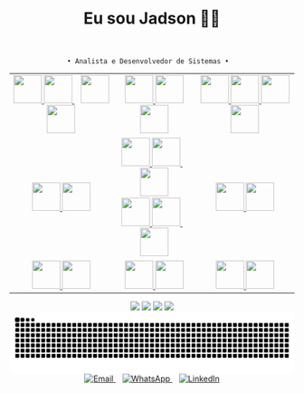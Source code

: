<h1 align = "center" >  Eu sou Jadson ✌🏾 </h1><br>
   
<div align="center">

    • Analista e Desenvolvedor de Sistemas •  

</div>

<!-- <h1 align = "center" ></h1><br> -->

<div align = "center" >
    <table>
        <tr>
            <td align="center">
                <a href="https://www.java.com"> 
                    <img src="https://skillicons.dev/icons?i=java&theme=light" width="50" height="50" />
                </a>
                <a href="https://spring.io/projects/spring-boot">
                    <img src="https://skillicons.dev/icons?i=spring&theme=light" width="50" height="50" />
                </a>
<!--             </br> -->
           &nbsp;&nbsp;
                <a href="https://www.python.org">
                    <img src="https://skillicons.dev/icons?i=py" width="50" height="50" />
                </a>
                <a href="https://fastapi.tiangolo.com">
                    <img src="https://skillicons.dev/icons?i=fastapi" width="50" height="50" />
                </a>
            </td>
            <td align="center">
                <a href="https://www.figma.com/">
                    <img src="https://skillicons.dev/icons?i=figma" width="50" height="50" />
                </a>
                <a href="https://daringfireball.net/projects/markdown/">
                    <img src="https://skillicons.dev/icons?i=md" width="50" height="50" />
                </a>
<!--             </br> -->
                <a href="https://www.uml.org">
                    <img src="https://go-skill-icons.vercel.app/api/icons?i=uml" width="50" height="50" />
                </a>
            </td>
            <td align="center">
                <a href="https://claude.ai/">
                    <img src="https://go-skill-icons.vercel.app/api/icons?i=claude&theme=light" width="50" height="50" />
                </a>
                <a href="https://chatgpt.com">
                    <img src="https://go-skill-icons.vercel.app/api/icons?i=chatgpt" width="50" height="50" />
                </a>
<!--             </br> -->
                <a href="https://gemini.google.com/">
                    <img src="https://go-skill-icons.vercel.app/api/icons?i=gemini" width="50" height="50" />
                </a>
                <a href="https://github.com/copilot">
                    <img src="https://go-skill-icons.vercel.app/api/icons?i=githubcopilot" width="50" height="50" />
                </a>
            </td>
        </tr>
        <tr>
            <td align="center">
                <a href="https://www.jetbrains.com/idea">
                    <img src="https://skillicons.dev/icons?i=idea" width="50" height="50" />
                </a>
<!--             </br> -->
                <a href="https://code.visualstudio.com">
                    <img src="https://skillicons.dev/icons?i=vscode" width="50" height="50" />
                </a>
            </td>
            <td align="center">
            <a href="https://kernel.org">
                    <img src="https://skillicons.dev/icons?i=linux&theme=light" width="50" height="50" />
                </a>
                <a href="https://www.debian.org">
                    <img src="https://skillicons.dev/icons?i=debian" width="50" height="50" />
                </a>
            &nbsp;&nbsp;
                <a href="https://www.microsoft.com/windows">
                    <img src="https://skillicons.dev/icons?i=windows" width="50" height="50" />
                </a>
            </br>
                <a href="https://ubuntu.com">
                    <img src="https://skillicons.dev/icons?i=ubuntu" width="50" height="50" />
                </a>
                 <a href="https://www.kali.org">
                    <img src="https://skillicons.dev/icons?i=kali" width="50" height="50" />
                </a>
             &nbsp;&nbsp;
                <a href="https://aka.ms/wsl">
                    <img src="https://go-skill-icons.vercel.app/api/icons?i=wsl" width="50" height="50" />
                </a>
            </td>
            <td align="center">
                <a href="https://git-scm.com">
                    <img src="https://skillicons.dev/icons?i=git" width="50" height="50" />
                </a>
<!--             </br> -->
                <a href="https://www.docker.com/">
                    <img src="https://skillicons.dev/icons?i=docker" width="50" height="50" />
                </a>
            </td>
        </tr>
        <tr>
            <td align="center">
                <a href="https://airflow.apache.org/">
                    <img src="https://go-skill-icons.vercel.app/api/icons?i=airflow" width="50" height="50" />
                </a>
<!--             </br> -->
                <a href="https://www.arduino.cc">
                    <img src="https://skillicons.dev/icons?i=arduino" width="50" height="50" />
                </a>
            </td>
            <td align="center">
                <a href="https://aka.ms/terminal">
                    <img src="https://go-skill-icons.vercel.app/api/icons?i=terminal&theme=light" width="50" height="50" />
                </a>
<!--             </br> -->
                <a href="https://www.gnu.org/software/bash/">
                    <img src="https://skillicons.dev/icons?i=bash" width="50" height="50" />
                </a>
            </td>
            <td align="center">
                <a href="https://www.postgresql.org">
                    <img src="https://skillicons.dev/icons?i=postgres" width="50" height="50" />
                </a>
<!--             </br> -->
                <a href="https://www.microsoft.com/sql-server/">
                    <img src="https://go-skill-icons.vercel.app/api/icons?i=sqlserver" width="50" height="50" />
                </a>
            </td>
        </tr>
    </table>
</div>

<!-- <h1 align = "center" ></h1><br> -->

<div align="center">
  <img src="https://github-readme-stats.vercel.app/api?username=jadsongithub&show_icons=true&theme=dark&rank_icon=github" height="170" />
  <img src="https://github-readme-streak-stats.herokuapp.com/?user=jadsongithub&theme=dark&hide_border=false&border_radius=4&currStreakLabel=C9D1D9&locale=pt_br" height="170" />
  <img src="https://github-readme-stats.vercel.app/api/wakatime?username=b630055d-d1c2-4dc3-b5f3-bd152fccc0b9&theme=dark&hide_title=true&border_radius=4&langs_count=6" height="200" />
  <img src="https://github-readme-stats.vercel.app/api/top-langs/?username=jadsongithub&layout=compact&border_radius=3&theme=dark" width="345" />
</div>

<!-- <h1 align="center"></h1> -->

<picture align="center">
  <source media="(prefers-color-scheme: dark)" srcset="https://raw.githubusercontent.com/jadsongithub/jadsongithub/output/github-contribution-grid-snake-dark.svg">
  <source media="(prefers-color-scheme: light)" srcset="https://raw.githubusercontent.com/jadsongithub/jadsongithub/output/github-contribution-grid-snake-dark.svg">
  <img align="center" alt="github contribution grid snake animation" src="https://raw.githubusercontent.com/jadsongithub/jadsongithub/output/github-contribution-grid-snake.svg">
</picture>

<!-- <h2 align = "center" ></h2><br> -->

<div align = "center" >  
    <a href="mailto:jadson.nascimento060@academico.ifs.edu.br" target="_blank">
      <img src="https://img.icons8.com/color/48/000000/email.png"  alt="Email" width="40" height="40" />
    </a>
    &nbsp;&nbsp;
    <a href="https://wa.me/+5579998290696" target="_blank">
      <img src="https://img.icons8.com/color/48/000000/whatsapp.png"  alt="WhatsApp" width="40" height="40" />
    </a>
    &nbsp;&nbsp;
    <a href="https://br.linkedin.com/in/jadson-nascimento-dev"  target="_blank">
        <img src="https://img.icons8.com/color/48/000000/linkedin.png"  alt="LinkedIn" width="40" height="40" />
    </a>
</div>

<!--

**JadsonGitHub/JadsonGitHub** is a ✨ _special_ ✨ repository because its `README.md` (this file) appears on your GitHub profile

## Hi there ✌🏾

<h1 align = "center" >  Eu sou Jadson ✌🏾 </h1>

<div align="center">

    🎓 Analista e Desenvolvedor de Sistemas  
    📚 Me aprimorando em Java, Spring Boot, Python, SQL e Linux  

</div>

<div align = "center" > 
    <a href="https://www.java.com"> 
        <img src="https://skillicons.dev/icons?i=java&theme=light" width="50" height="50" />
    </a>
    <a href="https://spring.io/projects/spring-boot">
        <img src="https://skillicons.dev/icons?i=spring&theme=light" width="50" height="50" />
    </a>
    <a href="https://www.python.org">
        <img src="https://skillicons.dev/icons?i=py" width="50" height="50" />
    </a>
    <a href="https://fastapi.tiangolo.com">
        <img src="https://skillicons.dev/icons?i=fastapi" width="50" height="50" />
    </a>
    <a href="https://kernel.org">
        <img src="https://skillicons.dev/icons?i=linux&theme=light" width="50" height="50" />
    </a>
    <a href="https://www.debian.org">
        <img src="https://skillicons.dev/icons?i=debian" width="50" height="50" />
    </a>
    <a href="https://www.kali.org">
        <img src="https://skillicons.dev/icons?i=kali" width="50" height="50" />
    </a>
    <a href="https://ubuntu.com">
        <img src="https://skillicons.dev/icons?i=ubuntu" width="50" height="50" />
    </a>
    <a href="https://www.microsoft.com/windows">
        <img src="https://skillicons.dev/icons?i=windows" width="50" height="50" />
    </a>
    <a href="https://www.postgresql.org">
        <img src="https://skillicons.dev/icons?i=postgres" width="50" height="50" />
    </a>
    <a href="https://www.arduino.cc">
        <img src="https://skillicons.dev/icons?i=arduino" width="50" height="50" />
    </a>
    <a href="https://git-scm.com">
        <img src="https://skillicons.dev/icons?i=git" width="50" height="50" />
    </a>
    <a href="https://www.jetbrains.com/idea">
        <img src="https://skillicons.dev/icons?i=idea" width="50" height="50" />
    </a>
    <a href="https://code.visualstudio.com">
        <img src="https://skillicons.dev/icons?i=vscode" width="50" height="50" />
    </a>
    <a href="https://www.gnu.org/software/bash/">
        <img src="https://skillicons.dev/icons?i=bash" width="50" height="50" />
    </a>
    <a href="https://www.docker.com/">
        <img src="https://skillicons.dev/icons?i=docker" width="50" height="50" />
    </a>
    <a href="https://www.figma.com/">
        <img src="https://skillicons.dev/icons?i=figma" width="50" height="50" />
    </a>
    <a href="https://daringfireball.net/projects/markdown/">
        <img src="https://skillicons.dev/icons?i=md" width="50" height="50" />
    </a>
    <a href="https://airflow.apache.org/">
        <img src="https://go-skill-icons.vercel.app/api/icons?i=airflow" width="50" height="50" />
    </a>
    <a href="https://claude.ai/">
        <img src="https://go-skill-icons.vercel.app/api/icons?i=claude&theme=light" width="50" height="50" />
    </a>
    <a href="https://chatgpt.com">
        <img src="https://go-skill-icons.vercel.app/api/icons?i=chatgpt" width="50" height="50" />
    </a>
    <a href="https://gemini.google.com/">
        <img src="https://go-skill-icons.vercel.app/api/icons?i=gemini" width="50" height="50" />
    </a>
    <a href="https://github.com/copilot">
        <img src="https://go-skill-icons.vercel.app/api/icons?i=githubcopilot" width="50" height="50" />
    </a>
    <a href="https://www.microsoft.com/sql-server/">
        <img src="https://go-skill-icons.vercel.app/api/icons?i=sqlserver" width="50" height="50" />
    </a>
    <a href="https://aka.ms/terminal">
        <img src="https://go-skill-icons.vercel.app/api/icons?i=terminal&theme=light" width="50" height="50" />
    </a>
    <a href="https://www.uml.org">
        <img src="https://go-skill-icons.vercel.app/api/icons?i=uml" width="50" height="50" />
    </a>
    <a href="https://aka.ms/wsl">
        <img src="https://go-skill-icons.vercel.app/api/icons?i=wsl" width="50" height="50" />
    </a>
</div>

<h2 align = "center" >  📡 Tecnologias </h2><br> 

<div align = "center" >

[![Java](https://skillicons.dev/icons?i=java&theme=light)](https://www.java.com)&nbsp;&nbsp;
[![Python](https://skillicons.dev/icons?i=py&)](https://www.python.org)&nbsp;&nbsp;
[![FastAPI](https://skillicons.dev/icons?i=fastapi&)](https://fastapi.tiangolo.com)&nbsp;&nbsp;
[![Spring Boot](https://skillicons.dev/icons?i=spring&theme=light)](https://spring.io/projects/spring-boot)&nbsp;&nbsp;
[![Debian](https://skillicons.dev/icons?i=debian&)](https://www.debian.org)&nbsp;&nbsp;
[![Linux](https://skillicons.dev/icons?i=linux&theme=light)](https://kernel.org)&nbsp;&nbsp;
[![Kali Linux](https://skillicons.dev/icons?i=kali&)](https://www.kali.org)&nbsp;&nbsp;
[![Ubuntu](https://skillicons.dev/icons?i=ubuntu&)](https://ubuntu.com)&nbsp;&nbsp;
[![Windows](https://skillicons.dev/icons?i=windows&)](https://www.microsoft.com/windows)&nbsp;&nbsp;
[![PostgreSQL](https://skillicons.dev/icons?i=postgres&)](https://www.postgresql.org)&nbsp;&nbsp;
[![Arduino](https://skillicons.dev/icons?i=arduino&)](https://www.arduino.cc)&nbsp;&nbsp;
[![Git](https://skillicons.dev/icons?i=git&)](https://git-scm.com)&nbsp;&nbsp;
[![IntelliJ IDEA](https://skillicons.dev/icons?i=idea&)](https://www.jetbrains.com/idea)&nbsp;&nbsp;
[![VS Code](https://skillicons.dev/icons?i=vscode&)](https://code.visualstudio.com)&nbsp;&nbsp;

<table>
  <tr>
    <th>Linguagens</th>
    <th>Infraestrutura</th>
    <th>Bancos de Dados</th>
  </tr>
  <tr>
    <td align="center">
      <img src="https://skillicons.dev/icons?i=java&theme=light" width="40" />
      <img src="https://skillicons.dev/icons?i=py" width="40" />
    </td>
    <td align="center">
      <img src="https://skillicons.dev/icons?i=linux&theme=light" width="40" />
      <img src="https://skillicons.dev/icons?i=windows" width="40" />
    </td>
    <td align="center">
      <img src="https://skillicons.dev/icons?i=postgres" width="40" />
      <img src="https://go-skill-icons.vercel.app/api/icons?i=sqlserver" width="40" />
    </td>
  </tr>
  <tr>
    <th>Ferramentas</th>
    <th>Design & Modelagem</th>
    <th>IA</th>
  </tr>
  <tr>
    <td align="center">
      <img src="https://skillicons.dev/icons?i=git" width="40" />
      <img src="https://skillicons.dev/icons?i=docker" width="40" />
    </td>
    <td align="center">
      <img src="https://skillicons.dev/icons?i=figma" width="40" />
      <img src="https://go-skill-icons.vercel.app/api/icons?i=uml" width="40" />
    </td>
    <td align="center">
      <img src="https://go-skill-icons.vercel.app/api/icons?i=chatgpt" width="40" />
      <img src="https://go-skill-icons.vercel.app/api/icons?i=gemini" width="40" />
    </td>
  </tr>
</table>

| Categoria | Habilidades |
|-----------|------------|
| **Linguagens & Frameworks** | ![Java](https://skillicons.dev/icons?i=java&theme=light) ![Spring](https://skillicons.dev/icons?i=spring&theme=light) ![Python](https://skillicons.dev/icons?i=py) ![FastAPI](https://skillicons.dev/icons?i=fastapi) |
| **Sistemas & Infra** | ![Linux](https://skillicons.dev/icons?i=linux&theme=light) ![Debian](https://skillicons.dev/icons?i=debian) ![Kali](https://skillicons.dev/icons?i=kali) ![Ubuntu](https://skillicons.dev/icons?i=ubuntu) ![Windows](https://skillicons.dev/icons?i=windows) |
| **Bancos de Dados** | ![Postgres](https://skillicons.dev/icons?i=postgres) ![SQL Server](https://go-skill-icons.vercel.app/api/icons?i=sqlserver) |
| **Ferramentas** | ![Git](https://skillicons.dev/icons?i=git) ![IDEA](https://skillicons.dev/icons?i=idea) ![VSCode](https://skillicons.dev/icons?i=vscode) ![Docker](https://skillicons.dev/icons?i=docker) ![Figma](https://skillicons.dev/icons?i=figma) ![Markdown](https://skillicons.dev/icons?i=md) ![UML](https://go-skill-icons.vercel.app/api/icons?i=uml) |
| **IA & Assistentes** | ![ChatGPT](https://go-skill-icons.vercel.app/api/icons?i=chatgpt) ![Claude](https://go-skill-icons.vercel.app/api/icons?i=claude&theme=light) ![Gemini](https://go-skill-icons.vercel.app/api/icons?i=gemini) ![Copilot](https://go-skill-icons.vercel.app/api/icons?i=githubcopilot) |

<div align="center">
  <a href="https://www.java.com"> 
    <img src="https://skillicons.dev/icons?i=java&theme=light" width="40" height="40" />
  </a>
  &nbsp;&nbsp;
  <a href="https://www.python.org">
    <img src="https://skillicons.dev/icons?i=py" width="40" height="40" />
  </a>
  &nbsp;&nbsp;
  <a href="https://fastapi.tiangolo.com">
    <img src="https://skillicons.dev/icons?i=fastapi" width="40" height="40" />
  </a>
  &nbsp;&nbsp;
  <a href="https://spring.io/projects/spring-boot">
    <img src="https://skillicons.dev/icons?i=spring&theme=light" width="40" height="40" />
  </a>
  &nbsp;&nbsp;
  <a href="https://www.debian.org">
    <img src="https://skillicons.dev/icons?i=debian" width="40" height="40" />
  </a>
  &nbsp;&nbsp;
  <a href="https://kernel.org">
    <img src="https://skillicons.dev/icons?i=linux&theme=light" width="40" height="40" />
  </a>
  &nbsp;&nbsp;
  <a href="https://www.kali.org">
    <img src="https://skillicons.dev/icons?i=kali" width="40" height="40" />
  </a>
  <br>
  <a href="https://ubuntu.com">
    <img src="https://skillicons.dev/icons?i=ubuntu" width="40" height="40" />
  </a>
  &nbsp;&nbsp;
  <a href="https://www.microsoft.com/windows">
    <img src="https://skillicons.dev/icons?i=windows" width="40" height="40" />
  </a>
  &nbsp;&nbsp;
  <a href="https://www.postgresql.org">
    <img src="https://skillicons.dev/icons?i=postgres" width="40" height="40" />
  </a>
  &nbsp;&nbsp;
  <a href="https://www.arduino.cc">
    <img src="https://skillicons.dev/icons?i=arduino" width="40" height="40" />
  </a>
  &nbsp;&nbsp;
  <a href="https://git-scm.com">
    <img src="https://skillicons.dev/icons?i=git" width="40" height="40" />
  </a>
  &nbsp;&nbsp;
  <a href="https://www.jetbrains.com/idea">
    <img src="https://skillicons.dev/icons?i=idea" width="40" height="40" />
  </a>
  &nbsp;&nbsp;
  <a href="https://code.visualstudio.com">
    <img src="https://skillicons.dev/icons?i=vscode" width="40" height="40" />
  </a>
</div>

 [![My Skills](https://skillicons.dev/icons?i=java,py,fastapi,spring,debian,linux,kali,ubuntu,windows,postgres,arduino,git,idea,vscode&theme=light&perline=3)](https://skillicons.dev) 

</div>

<h2 align = "center" > 🧠 Interesses </h2><br>

<div align="center">

|   |
|---|
| ● BackEnd ( Java e Python )<br>● Arduino<br>● Banco de Dados (SQL Server, PostgreSQL, Oracle)<br>● Automação<br>● Sistemas Linux ( Debian, Ubuntu, Kali )|

</div> 

<h2 align = "center" > 🔍 Status </h2><br> 

<div align="center">
    &nbsp;&nbsp;
  <img style="display: inline-block;" src="https://github-readme-stats.vercel.app/api?username=jadsongithub&show_icons=true&theme=dark&rank_icon=github" width="400" /><br>
    &nbsp;&nbsp;
  <img src="https://github-readme-streak-stats.herokuapp.com/?user=jadsongithub&theme=dark&hide_border=false&border_radius=4&currStreakLabel=C9D1D9&locale=pt_br" width="400" /><br>
    &nbsp;&nbsp;
  <img style="display: inline-block;" src="https://github-readme-stats.vercel.app/api/top-langs/?username=jadsongithub&layout=compact&border_radius=3&theme=dark#gh-dark-mode-only" width="400" /><br>
    &nbsp;&nbsp;
</div>

| <img src="https://github-readme-stats.vercel.app/api?username=jadsongithub&show_icons=true&theme=dark&rank_icon=github" /> | <img src="https://github-readme-streak-stats.herokuapp.com/?user=jadsongithub&theme=dark&hide_border=false&border_radius=4&currStreakLabel=C9D1D9&locale=pt_br" /> |
|:---:|:---:|
| <img src="https://github-readme-stats.vercel.app/api/wakatime?username=b630055d-d1c2-4dc3-b5f3-bd152fccc0b9&theme=dark&hide_title=true&border_radius=4&langs_count=6" /> | <img src="https://github-readme-stats.vercel.app/api/top-langs/?username=jadsongithub&layout=compact&border_radius=3&theme=dark" /> |

<br>

<img src = "https://github-readme-stats.vercel.app/api/wakatime?username=b630055d-d1c2-4dc3-b5f3-bd152fccc0b9&theme=dark&hide_title=true&border_radius=4" width="400" />

[![GitHub Streak](https://streak-stats.demolab.com?user=jadsongithub&theme=dark&border_radius=4&locale=pt_BR&date_format=M%20j%5B%2C%20Y%5D&exclude_days=Sun%2CSat&card_width=400)](https://git.io/streak-stats)

<img src="https://github-readme-stats.vercel.app/api/top-langs/?username=jadsongithub&layout=donut&theme=dark&hide_border=true" style="border: 2px solid red; border-radius: 8px;" />

<img src="https://github-readme-streak-stats.herokuapp.com/?user=jadsongithub&theme=dark&hide_border=false&border_radius=8&background=0D1117&currStreakLabel=58A6FF&sideLabels=58A6FF&sideNums=C9D1D9&dates=C9D1D9&stroke=30363D" />

<img src="https://github-readme-stats.vercel.app/api?username=jadsongithub&show_icons=true&theme=dark&rank_icon=percentile" />

![Top Langs](https://github-readme-stats.vercel.app/api/top-langs/?username=jadsongithub&layout=compact&langs_count=10&hide=html&theme=dark&title_color=58A6FF&text_color=C9D1D9&icon_color=58A6FF&bg_color=0D1117&border_color=30363D&border_radius=8)

[![trophy](https://github-profile-trophy.vercel.app/?username=jadsongithub&theme=darkhub&no-bg=true&no-frame=true&margin-w=15&rank=-C,-B)](https://github.com/ryo-ma/github-profile-trophy)

![GitHub Stats](https://github-readme-stats.vercel.app/api?username=jadsongithub&show_icons=true&hide=prs,issues,contribs&count_private=true&include_all_commits=true&hide_title=false&disable_animations=false&hide_rank=false&rank_icon=github&show=reviews,discussions_started,discussions_answered&theme=dark&title_color=58A6FF&text_color=C9D1D9&icon_color=58A6FF&bg_color=0D1117&border_color=30363D&border_radius=8)

<h2 align = "center" > 📫 Contatos </h2>

<div align = "center" >  
    <a href="mailto:jadson.nascimento060@academico.ifs.edu.br" target="_blank">
      <img src="https://img.icons8.com/color/48/000000/email.png"  alt="Email" width="40" height="40" />
    </a>
    &nbsp;&nbsp;
    <a href="https://wa.me/+5579998290696" target="_blank">
      <img src="https://img.icons8.com/color/48/000000/whatsapp.png"  alt="WhatsApp" width="40" height="40" />
    </a>
    &nbsp;&nbsp;
    <a href="https://br.linkedin.com/in/jadson-nascimento-0600371b6"  target="_blank">
        <img src="https://img.icons8.com/color/48/000000/linkedin.png"  alt="LinkedIn" width="40" height="40" />
    </a>
</div>

<h1 align="center"></h1>

<picture align="center">
  <source media="(prefers-color-scheme: dark)" srcset="https://raw.githubusercontent.com/jadsongithub/jadsongithub/output/github-contribution-grid-snake-dark.svg">
  <source media="(prefers-color-scheme: light)" srcset="https://raw.githubusercontent.com/jadsongithub/jadsongithub/output/github-contribution-grid-snake-dark.svg">
  <img align="center" alt="github contribution grid snake animation" src="https://raw.githubusercontent.com/jadsongithub/jadsongithub/output/github-contribution-grid-snake.svg">
</picture>

-->
